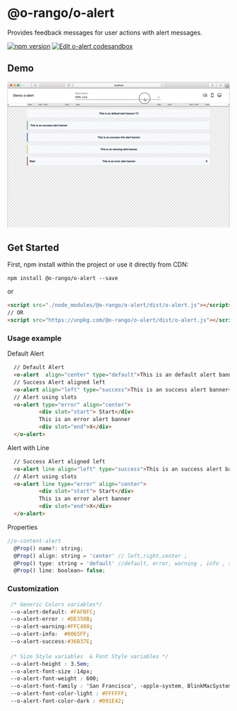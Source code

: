 # @o-rango/o-alert
Provides feedback messages for  user actions with alert messages.

[![npm version](https://badge.fury.io/js/%40o-rango%2Fo-alert.svg)](https://badge.fury.io/js/%40o-rango%2Fo-alert)
[![Edit o-alert codesandbox](https://codesandbox.io/static/img/play-codesandbox.svg)](https://codesandbox.io/s/n7m2y31n44)

## Demo
![](./docs/o-alert_demo.gif)

## Get Started 
First, npm install within the project or use it directly from CDN:

```
npm install @o-rango/o-alert --save
```
or
```html
<script src="./node_modules/@o-rango/o-alert/dist/o-alert.js"></script>
// OR
<script src="https://unpkg.com/@o-rango/o-alert/dist/o-alert.js"></script>
```

### Usage example 

Default Alert

```html
  // Default Alert
  <o-alert  align="center" type="default">This is an default alert banner !!!!</o-alert>
  // Success Alert aligned left
  <o-alert align="left" type="success">This is an success alert banner</o-alert>
  // Alert using slots 
  <o-alert type="error" align="center">
          <div slot="start"> Start</div>
          This is an error alert banner
          <div slot="end">X</div>
  </o-alert>
```


Alert with Line

```html
  // Success Alert aligned left
  <o-alert line align="left" type="success">This is an success alert banner</o-alert>
  // Alert using slots 
  <o-alert line type="error" align="center">
          <div slot="start"> Start</div>
          This is an error alert banner
          <div slot="end">X</div>
  </o-alert>
```



Properties

```js
//o-content-alert
  @Prop() name?: string;
  @Prop() align: string = 'center' // left,right,center ;
  @Prop() type: string = 'default' //default, error, warning , info , success;
  @Prop() line: boolean= false;

```


### Customization 

```css
 /* Generic Colors variables*/
 --o-alert-default: #FAFBFC;
 --o-alert-error : #DE350B;
 --o-alert-warning:#FFC400;
 --o-alert-info:  #0065FF;
 --o-alert-success:#36B37E;

 /* Size Style variables  & Font Style variables */
 --o-alert-height : 3.5em;
 --o-alert-font-size :14px;
 --o-alert-font-weight : 600;
 --o-alert-font-family : 'San Francisco', -apple-system, BlinkMacSystemFont, '.SFNSText-Regular', 'Helvetica Neue', Helvetica, sans-serif;
 --o-alert-font-color-light : #FFFFFF;
 --o-alert-font-color-dark : #091E42;

```
